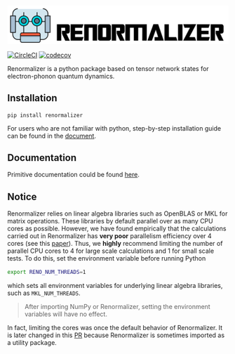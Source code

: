 ![logo](./doc/source/logo.png)

[![CircleCI](https://circleci.com/gh/shuaigroup/Renormalizer.svg?style=svg)](https://app.circleci.com/pipelines/github/shuaigroup/Renormalizer)
[![codecov](https://codecov.io/gh/shuaigroup/Renormalizer/branch/master/graph/badge.svg?token=T266FE7X9S)](https://codecov.io/gh/shuaigroup/Renormalizer)

Renormalizer is a python package based on tensor network states for electron-phonon quantum dynamics.

## Installation
```
pip install renormalizer
```

For users who are not familiar with python, step-by-step installation guide can be found in the [document](https://github.com/shuaigroup/Renormalizer/wiki/Installation-guide).

## Documentation
Primitive documentation could be found [here](https://shuaigroup.github.io/Renormalizer/).

## Notice
Renormalizer relies on linear algebra libraries such as OpenBLAS or MKL for matrix operations. These libraries 
by default parallel over as many CPU cores as possible. 
However, we have found empirically that the calculations carried out in Renormalizer has **very poor** parallelism efficiency over 4 cores 
(see this [paper](https://github.com/liwt31/publications/raw/master/2020numerical.pdf)).
Thus, we **highly** recommend limiting the number of parallel CPU cores to 4 for large scale calculations and 1 for small scale tests.
To do this, set the environment variable before running Python
```bash
export RENO_NUM_THREADS=1
```
which sets all environment variables for underlying linear algebra libraries, such as `MKL_NUM_THREADS`.

>  After importing NumPy or Renormalizer, setting the environment variables will have no effect.

In fact, limiting the cores was once the default behavior of Renormalizer.
It is later changed in this [PR](https://github.com/shuaigroup/Renormalizer/pull/132) 
because Renormalizer is sometimes imported as a utility package.
